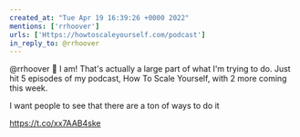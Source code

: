 ```yaml
---
created_at: "Tue Apr 19 16:39:26 +0000 2022"
mentions: ['rrhoover']
urls: ['Https://howtoscaleyourself.com/podcast']
in_reply_to: @rrhoover
---
```


@rrhoover 👋 I am! That's actually a large part of what I'm trying to do. Just hit 5 episodes of my podcast, How To Scale Yourself, with 2 more coming this week.

I want people to see that there are a ton of ways to do it

https://t.co/xx7AAB4ske